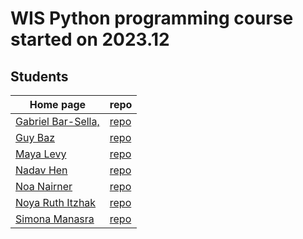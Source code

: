 # WIS Python programming course started on 2023.12


## Students

| Home page | repo |
| --------- | ---- |
| [Gabriel Bar-Sella,](https://gavrielbs.github.io/)  | [repo](https://github.com/gavrielbs/gavrielbs.github.io) |
| [Guy Baz](https://g-s-baz.github.io/)               | [repo](https://github.com/g-s-baz/g-s-baz.github.io)     |
| [Maya Levy](https://mayalevy2.github.io/)           | [repo](https://github.com/MayaLevy2/Mayalevy2.github.io) |
| [Nadav Hen](https://nadavhen.github.io/)            | [repo](https://github.com/nadavhen/nadavhen.github.io)   |
| [Noa Nairner](https://noanai.github.io/)            | [repo](https://github.com/NoaNai/NoaNai.github.io/)      |
| [Noya Ruth Itzhak](https://noyarui.github.io/)      | [repo](https://github.com/noyarui/noyarui.github.io)     |
| [Simona Manasra](https://mlkndt.github.io/)         | [repo](https://github.com/mlkndt/mlkndt.github.io)       |

